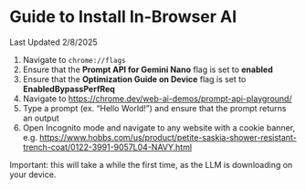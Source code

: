 # Guide to Install In-Browser AI

Last Updated 2/8/2025

1. Navigate to `chrome://flags`
1. Ensure that the **Prompt API for Gemini Nano** flag is set to **enabled**
1. Ensure that the **Optimization Guide on Device** flag is set to **EnabledBypassPerfReq**
1. Navigate to https://chrome.dev/web-ai-demos/prompt-api-playground/
1. Type a prompt (ex. “Hello World!”) and ensure that the prompt returns an output 
1. Open Incognito mode and navigate to any website with a cookie banner, e.g.  https://www.hobbs.com/us/product/petite-saskia-shower-resistant-trench-coat/0122-3991-9057L04-NAVY.html 

Important: this will take a while the first time, as the LLM is downloading on your device.